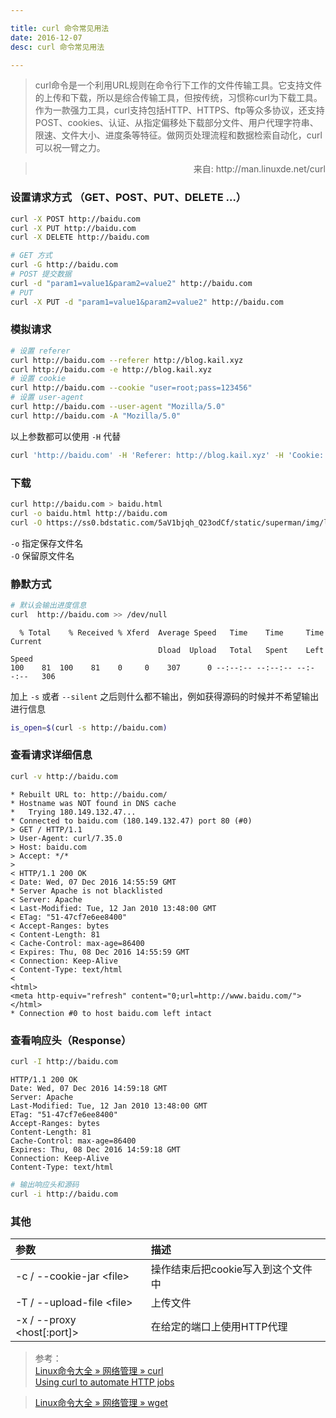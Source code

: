 ```yaml
---

title: curl 命令常见用法
date: 2016-12-07
desc: curl 命令常见用法

---
```




> curl命令是一个利用URL规则在命令行下工作的文件传输工具。它支持文件的上传和下载，所以是综合传输工具，但按传统，习惯称curl为下载工具。作为一款强力工具，curl支持包括HTTP、HTTPS、ftp等众多协议，还支持POST、cookies、认证、从指定偏移处下载部分文件、用户代理字符串、限速、文件大小、进度条等特征。做网页处理流程和数据检索自动化，curl可以祝一臂之力。

> <div style="text-align: right;">来自: http://man.linuxde.net/curl</div>


<!--more-->

### 设置请求方式 （GET、POST、PUT、DELETE …）
```bash
curl -X POST http://baidu.com
curl -X PUT http://baidu.com
curl -X DELETE http://baidu.com

# GET 方式
curl -G http://baidu.com
# POST 提交数据
curl -d "param1=value1&param2=value2" http://baidu.com
# PUT 
curl -X PUT -d "param1=value1&param2=value2" http://baidu.com
```


### 模拟请求
```bash
# 设置 referer
curl http://baidu.com --referer http://blog.kail.xyz 
curl http://baidu.com -e http://blog.kail.xyz 
# 设置 cookie
curl http://baidu.com --cookie "user=root;pass=123456"
# 设置 user-agent
curl http://baidu.com --user-agent "Mozilla/5.0" 
curl http://baidu.com -A "Mozilla/5.0"
```

以上参数都可以使用 `-H` 代替

```bash
curl 'http://baidu.com' -H 'Referer: http://blog.kail.xyz' -H 'Cookie: user=root;pass=123456' -H 'User-Agent: Mozilla/5.0'
```


### 下载

```bash
curl http://baidu.com > baidu.html
curl -o baidu.html http://baidu.com
curl -O https://ss0.bdstatic.com/5aV1bjqh_Q23odCf/static/superman/img/logo/logo_white.png
```

`-o` 指定保存文件名  
`-O` 保留原文件名  



### 静默方式

```bash
# 默认会输出进度信息
curl  http://baidu.com >> /dev/null
```
      % Total    % Received % Xferd  Average Speed   Time    Time     Time  Current
                                     Dload  Upload   Total   Spent    Left  Speed
    100    81  100    81    0     0    307      0 --:--:-- --:--:-- --:--:--   306
    
加上 `-s` 或者 `--silent` 之后则什么都不输出，例如获得源码的时候并不希望输出进行信息
```bash
is_open=$(curl -s http://baidu.com)
```


### 查看请求详细信息
```bash
curl -v http://baidu.com
```

    * Rebuilt URL to: http://baidu.com/
    * Hostname was NOT found in DNS cache
    *   Trying 180.149.132.47...
    * Connected to baidu.com (180.149.132.47) port 80 (#0)
    > GET / HTTP/1.1
    > User-Agent: curl/7.35.0
    > Host: baidu.com
    > Accept: */*
    >
    < HTTP/1.1 200 OK
    < Date: Wed, 07 Dec 2016 14:55:59 GMT
    * Server Apache is not blacklisted
    < Server: Apache
    < Last-Modified: Tue, 12 Jan 2010 13:48:00 GMT
    < ETag: "51-47cf7e6ee8400"
    < Accept-Ranges: bytes
    < Content-Length: 81
    < Cache-Control: max-age=86400
    < Expires: Thu, 08 Dec 2016 14:55:59 GMT
    < Connection: Keep-Alive
    < Content-Type: text/html
    <
    <html>
    <meta http-equiv="refresh" content="0;url=http://www.baidu.com/">
    </html>
    * Connection #0 to host baidu.com left intact
    

### 查看响应头（Response）
```bash
curl -I http://baidu.com
```

    HTTP/1.1 200 OK
    Date: Wed, 07 Dec 2016 14:59:18 GMT
    Server: Apache
    Last-Modified: Tue, 12 Jan 2010 13:48:00 GMT
    ETag: "51-47cf7e6ee8400"
    Accept-Ranges: bytes
    Content-Length: 81
    Cache-Control: max-age=86400
    Expires: Thu, 08 Dec 2016 14:59:18 GMT
    Connection: Keep-Alive
    Content-Type: text/html
    
```bash
# 输出响应头和源码
curl -i http://baidu.com
```

### 其他
| 参数                   | 描述                          |
|:------------------------|:-------------------------------|
| -c / --cookie-jar &lt;file&gt; | 操作结束后把cookie写入到这个文件中|
| -T / --upload-file &lt;file&gt; | 上传文件                      |
| -x / --proxy &lt;host[:port]&gt; | 在给定的端口上使用HTTP代理     |


> 参考：   
> [Linux命令大全 » 网络管理 » curl ](http://man.linuxde.net/curl)  
> [Using curl to automate HTTP jobs](https://curl.haxx.se/docs/httpscripting.html)  

  
> [Linux命令大全 » 网络管理 » wget](http://man.linuxde.net/wget)